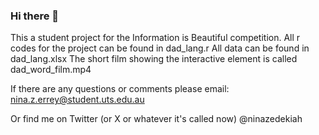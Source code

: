 ### Hi there 👋


This a student project for the Information is Beautiful competition.
All r codes for the project can be found in dad_lang.r
All data can be found in dad_lang.xlsx
The short film showing the interactive element is called dad_word_film.mp4

If there are any questions or comments please email:
nina.z.errey@student.uts.edu.au

Or find me on Twitter (or X or whatever it's called now)
@ninazedekiah
